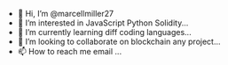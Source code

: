 - 👋 Hi, I’m @marcellmiller27
- 👀 I’m interested in JavaScript Python Solidity...
- 🌱 I’m currently learning diff coding languages...
- 💞️ I’m looking to collaborate on blockchain any project...
- 📫 How to reach me email ...

<!---
marcellmiller27/marcellmiller27 is a ✨ special ✨ repository because its `README.md` (this file) appears on your GitHub profile.
You can click the Preview link to take a look at your changes.
--->
